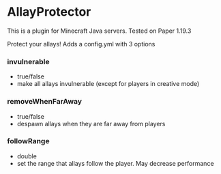 # AllayProtector
This is a plugin for Minecraft Java servers. Tested on Paper 1.19.3

Protect your allays!
Adds a config.yml with 3 options
### invulnerable
- true/false
- make all allays invulnerable (except for players in creative mode)
### removeWhenFarAway
- true/false
- despawn allays when they are far away from players
### followRange
- double
- set the range that allays follow the player. May decrease performance

